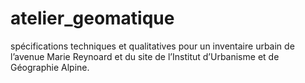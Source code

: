 # atelier_geomatique
spécifications techniques et qualitatives pour un inventaire urbain de l’avenue Marie Reynoard et du site de l’Institut d’Urbanisme et de Géographie Alpine.
